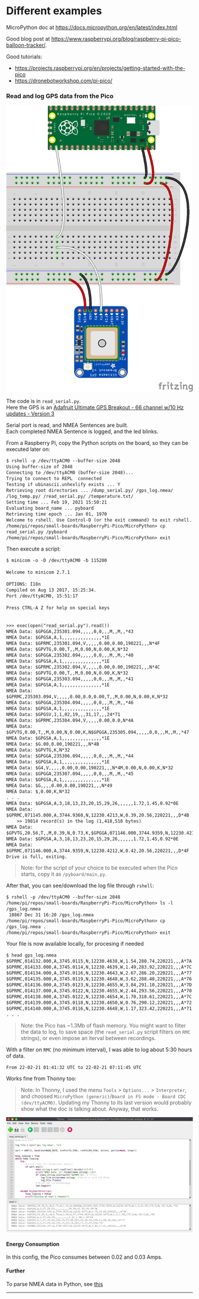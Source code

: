 # Different examples

MicroPython doc at <https://docs.micropython.org/en/latest/index.html>

Good blog post at <https://www.raspberrypi.org/blog/raspberry-pi-pico-balloon-tracker/>.

Good tutorials:
- <https://projects.raspberrypi.org/en/projects/getting-started-with-the-pico>
- <https://dronebotworkshop.com/pi-pico/>

### Read and log GPS data from the Pico

![Wiring](./fritzing/Pico.GPS_bb.png)

The code is in `read_serial.py`.  
Here the GPS is an [Adafruit Ultimate GPS Breakout - 66 channel w/10 Hz updates - Version 3](https://www.adafruit.com/product/746)

Serial port is read, and NMEA Sentences are built.  
Each completed NMEA Sentence is logged, and the led blinks.

From a Raspberry Pi, copy the Python scripts on the board, so they can be executed later on:

```
$ rshell -p /dev/ttyACM0 --buffer-size 2048
Using buffer-size of 2048
Connecting to /dev/ttyACM0 (buffer-size 2048)...
Trying to connect to REPL  connected
Testing if ubinascii.unhexlify exists ... Y
Retrieving root directories ... /dump_serial.py/ /gps_log.nmea/ /log_temp.py/ /read_serial.py/ /temperature.txt/
Setting time ... Feb 19, 2021 15:50:21
Evaluating board_name ... pyboard
Retrieving time epoch ... Jan 01, 1970
Welcome to rshell. Use Control-D (or the exit command) to exit rshell.
/home/pi/repos/small-boards/RaspberryPi-Pico/MicroPython> cp read_serial.py /pyboard
/home/pi/repos/small-boards/RaspberryPi-Pico/MicroPython> exit
```

Then execute a script:
```
$ minicom -o -D /dev/ttyACM0 -b 115200

Welcome to minicom 2.7.1

OPTIONS: I18n 
Compiled on Aug 13 2017, 15:25:34.
Port /dev/ttyACM0, 15:51:17

Press CTRL-A Z for help on special keys


>>> exec(open("read_serial.py").read())
NMEA Data: $GPGGA,235301.094,,,,,0,0,,,M,,M,,*43
NMEA Data: $GPGSA,A,1,,,,,,,,,,,,,,,*1E
NMEA Data: $GPRMC,235301.094,V,,,,,0.00,0.00,190221,,,N*4F
NMEA Data: $GPVTG,0.00,T,,M,0.00,N,0.00,K,N*32
NMEA Data: $GPGGA,235302.094,,,,,0,0,,,M,,M,,*40
NMEA Data: $GPGSA,A,1,,,,,,,,,,,,,,,*1E
NMEA Data: $GPRMC,235302.094,V,,,,,0.00,0.00,190221,,,N*4C
NMEA Data: $GPVTG,0.00,T,,M,0.00,N,0.00,K,N*32
NMEA Data: $GPGGA,235303.094,,,,,0,0,,,M,,M,,*41
NMEA Data: $GPGSA,A,1,,,,,,,,,,,,,,,*1E
NMEA Data: $GPRMC,235303.094,V,,,,,0.00,0.0,0.00,T,,M,0.00,N,0.00,K,N*32
NMEA Data: $GPGGA,235304.094,,,,,0,0,,,M,,M,,*46
NMEA Data: $GPGSA,A,1,,,,,,,,,,,,,,,*1E
NMEA Data: $GPGSV,1,1,02,19,,,31,17,,,24*71
NMEA Data: $GPRMC,235304.094,V,,,,,0.00,0.0,N*4A
NMEA Data: $GPVTG,0.00,T,,M,0.00,N,0.00,K,N$GPGGA,235305.094,,,,,0,0,,,M,,M,,*47
NMEA Data: $GPGSA,A,1,,,,,,,,,,,,,,,*1E
NMEA Data: $G.00,0.00,190221,,,N*4B
NMEA Data: $GPVTG,K,N*32
NMEA Data: $GPGGA,235306.094,,,,,0,0,,,M,,M,,*44
NMEA Data: $GPGSA,A,1,,,,,,,,,,,,,,,*1E
NMEA Data: $G4,V,,,,,0.00,0.00,190221,,,N*4M,0.00,N,0.00,K,N*32
NMEA Data: $GPGGA,235307.094,,,,,0,0,,,M,,M,,*45
NMEA Data: $GPGSA,A,1,,,,,,,,,,,,,,,*1E
NMEA Data: $G,,,,0.00,0.00,190221,,,N*49
NMEA Data: $,0.00,K,N*32
. . .
NMEA Data: $GPGSA,A,3,18,13,23,20,15,29,26,,,,,,1.72,1.45,0.92*0E
NMEA Data: $GPRMC,071145.000,A,3744.9360,N,12230.4213,W,0.39,20.56,220221,,,D*4B
	>> 19814 record(s) in the log (1,418,518 bytes)
NMEA Data: $GPVTG,20.56,T,,M,0.39,N,0.73,K,$GPGGA,071146.000,3744.9359,N,12230.4212,W,2,7,1.45,9.0,M,-25.5,M,0000,0000*6C
NMEA Data: $GPGSA,A,3,18,13,23,20,15,29,26,,,,,,1.72,1.45,0.92*0E
NMEA Data: $GPRMC,071146.000,A,3744.9359,N,12230.4212,W,0.42,20.56,220221,,,D*4F
Drive is full, exiting.

```
> Note: for the script of your choice to be executed when the Pico starts, copy it as `/pyboard/main.py`.


After that, you can see/download the log file through `rshell`:
```
$ rshell -p /dev/ttyACM0 --buffer-size 2048
/home/pi/repos/small-boards/RaspberryPi-Pico/MicroPython> ls -l /gps_log.nmea
 10867 Dec 31 16:20 /gps_log.nmea
/home/pi/repos/small-boards/RaspberryPi-Pico/MicroPython> cp /gps_log.nmea .
/home/pi/repos/small-boards/RaspberryPi-Pico/MicroPython> exit
```
Your file is now available locally, for procesing if needed
```
$ head gps_log.nmea 
$GPRMC,014132.000,A,3745.0115,N,12230.4638,W,1.54,280.74,220221,,,A*7A
$GPRMC,014133.000,A,3745.0114,N,12230.4639,W,1.49,283.92,220221,,,A*7C
$GPRMC,014134.000,A,3745.0116,N,12230.4643,W,2.67,286.20,220221,,,A*77
$GPRMC,014135.000,A,3745.0119,N,12230.4648,W,3.62,288.48,220221,,,A*76
$GPRMC,014136.000,A,3745.0123,N,12230.4655,W,3.84,291.10,220221,,,A*7D
$GPRMC,014137.000,A,3745.0122,N,12230.4655,W,2.44,293.56,220221,,,A*70
$GPRMC,014138.000,A,3745.0122,N,12230.4654,W,1.70,318.61,220221,,,A*7C
$GPRMC,014139.000,A,3745.0118,N,12230.4650,W,0.76,290.12,220221,,,A*72
$GPRMC,014140.000,A,3745.0116,N,12230.4648,W,1.17,323.42,220221,,,A*71
. . .
```

> Note: the Pico has ~1.3Mb of flash memory. You might want to filter the data to log, to save space (the `read_serial.py` script filters on `RMC` strings), or even impose an iterval between recordings.

With a filter on `RMC` (no minimum interval), I was able to log about 5:30 hours of data.
```
From 22-02-21 01:41:32 UTC to 22-02-21 07:11:45 UTC
```


Works fine from Thonny too:

> Note: In Thonny, I used the menu `Tools` > `Options...` > `Interpreter`, and choosed `MicroPython (generic)`/`Board in FS mode - Board CDC (dev/ttyACM0)`. Updating my Thonny to its last version would probably show what the doc is talking about. Anyway, that works.

![Thonny](./img/Thonny.png)

#### Energy Consumption
In this config, the Pico consumes between 0.02 and 0.03 Amps.

#### Further
To parse NMEA data in Python, see [this](https://github.com/OlivierLD/oliv-ai/tree/master/JupyterNotebooks/nmea)

---
